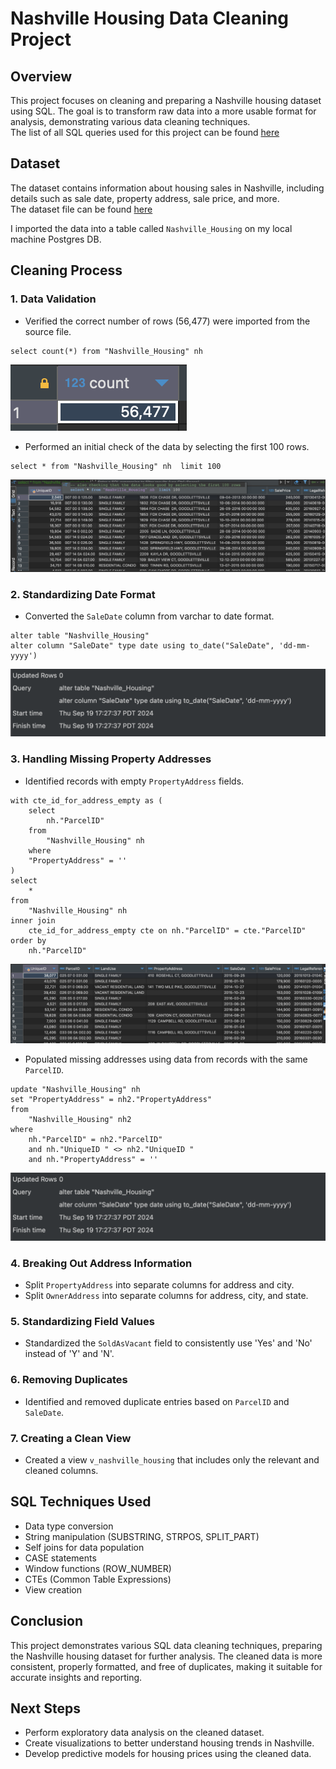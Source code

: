 # Nashville Housing Data Cleaning Project

## Overview
This project focuses on cleaning and preparing a Nashville housing dataset using SQL. The goal is to transform raw data into a more usable format for analysis, demonstrating various data cleaning techniques.  
The list of all SQL queries used for this project can be found [here](https://github.com/mboss10/Nashville-Housing-Data-Cleaning-Project/blob/main/output%20files/Nashville_housing_cleaning.sql)

## Dataset
The dataset contains information about housing sales in Nashville, including details such as sale date, property address, sale price, and more.  
The dataset file can be found [here](https://github.com/mboss10/Nashville-Housing-Data-Cleaning-Project/blob/main/sources/Nashville%20Housing%20Data%20for%20Data%20Cleaning%20(reuploaded).csv)

I imported the data into a table called `Nashville_Housing` on my local machine Postgres DB.

## Cleaning Process

### 1. Data Validation
- Verified the correct number of rows (56,477) were imported from the source file.

```
select count(*) from "Nashville_Housing" nh
```

<img src="./images/TotalCount.png"></img>

- Performed an initial check of the data by selecting the first 100 rows.

```
select * from "Nashville_Housing" nh  limit 100
```

<img src="./images/InitialCheck.png"></img>

### 2. Standardizing Date Format
- Converted the `SaleDate` column from varchar to date format.

```
alter table "Nashville_Housing" 
alter column "SaleDate" type date using to_date("SaleDate", 'dd-mm-yyyy')
```

<img src="./images/UpdateSaleDateToDateFormat.png"></img>

### 3. Handling Missing Property Addresses
- Identified records with empty `PropertyAddress` fields.

```
with cte_id_for_address_empty as (
	select 
		nh."ParcelID"
	from
		"Nashville_Housing" nh 
	where 
	"PropertyAddress" = ''
)
select	
	*
from 
	"Nashville_Housing" nh
inner join
	cte_id_for_address_empty cte on nh."ParcelID" = cte."ParcelID"
order by 
	nh."ParcelID"
```

<img src="./images/cteAddressEmpty.png"></img>
  
- Populated missing addresses using data from records with the same `ParcelID`.

```
update "Nashville_Housing" nh
set "PropertyAddress" = nh2."PropertyAddress" 
from
	"Nashville_Housing" nh2 
where  
	nh."ParcelID" = nh2."ParcelID" 
	and nh."UniqueID " <> nh2."UniqueID " 
	and nh."PropertyAddress" = ''
```

<img src="./images/UpdateSaleDateToDateFormat.png"></img>


### 4. Breaking Out Address Information
- Split `PropertyAddress` into separate columns for address and city.
- Split `OwnerAddress` into separate columns for address, city, and state.

### 5. Standardizing Field Values
- Standardized the `SoldAsVacant` field to consistently use 'Yes' and 'No' instead of 'Y' and 'N'.

### 6. Removing Duplicates
- Identified and removed duplicate entries based on `ParcelID` and `SaleDate`.

### 7. Creating a Clean View
- Created a view `v_nashville_housing` that includes only the relevant and cleaned columns.

## SQL Techniques Used
- Data type conversion
- String manipulation (SUBSTRING, STRPOS, SPLIT_PART)
- Self joins for data population
- CASE statements
- Window functions (ROW_NUMBER)
- CTEs (Common Table Expressions)
- View creation

## Conclusion
This project demonstrates various SQL data cleaning techniques, preparing the Nashville housing dataset for further analysis. The cleaned data is more consistent, properly formatted, and free of duplicates, making it suitable for accurate insights and reporting.

## Next Steps
- Perform exploratory data analysis on the cleaned dataset.
- Create visualizations to better understand housing trends in Nashville.
- Develop predictive models for housing prices using the cleaned data.
